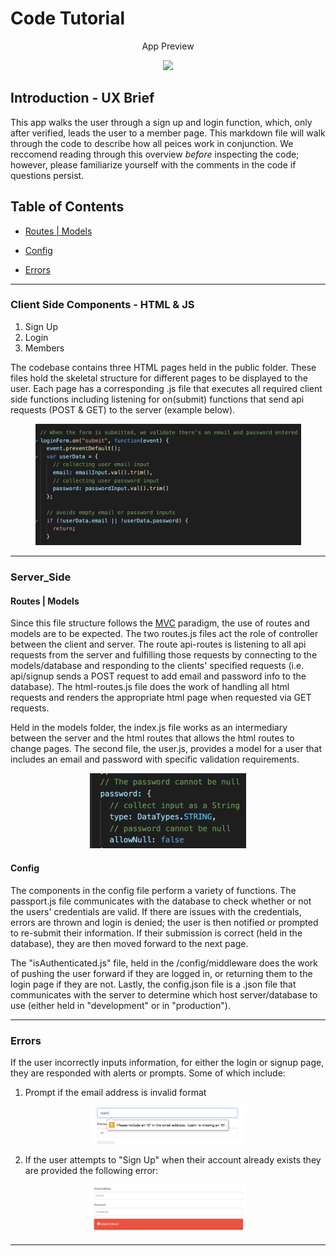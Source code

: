 #  Code Tutorial

<p align="center">
App Preview
 </p>
<p align="center">
    <img src="https://media.giphy.com/media/SqfoGYsZ9onQxvy9PG/giphy.gif" width="300" />
</p>

## Introduction - UX Brief
This app walks the user through a sign up and login function, which, only after verified, leads the user to a member page. This markdown file will walk through the code to describe how all peices work in conjunction. We reccomend reading through this overview <i>before</i> inspecting the code; however, please familiarize yourself with the comments in the code if questions persist. 

## Table of Contents

* [Routes | Models ](#Server_Side)

* [Config](#config)

* [Errors](#errors)

_______

### Client Side Components -  HTML & JS 
<ol>
    <li>Sign Up</li>
    <li>Login</li>
    <li>Members</li>
</ol>

The codebase contains three HTML pages held in the public folder. These files hold the skeletal structure for different pages to be displayed to the user. Each page has a corresponding .js file that executes all required client side functions including listening for on(submit) functions that send api requests (POST & GET) to the server (example below). 
<p align="center">
    <img src="./images/ss1.png" width="425" />
</p>

__________

### Server_Side  

#### Routes | Models 

Since this file structure follows the <u>MVC</u> paradigm, the use of routes and models are to be expected. The two routes.js files act the role of controller between the client and server. The route api-routes is listening to all api requests from the server and fulfilling those requests by connecting to the models/database and responding to the clients' specified requests (i.e. api/signup sends a POST request to add email and password info to the database). The html-routes.js file does the work of handling all html requests and renders the appropriate html page when requested via GET requests. 

Held in the models folder, the index.js file works as an intermediary between the server and the html routes that allows the html routes to change pages. The second file, the user.js, provides a model for a user that includes an email and password with specific validation requirements. 

<p align="center">
    <img src="./images/ss2.png" width="250" />
</p>

#### Config

The components in the config file perform a variety of functions. The passport.js file communicates with the database to check whether or not the users' credentials are valid. If there are issues with the credentials, errors are thrown and login is denied; the user is then notified or prompted to re-submit their information. If their submission is correct (held in the database), they are then moved forward to the next page. 

The "isAuthenticated.js" file, held in the /config/middleware does the work of pushing the user forward if they are logged in, or returning them to the login page if they are not. Lastly, the config.json file is a .json file that communicates with the server to determine which host server/database to use (either held in "development" or in "production").
______

### Errors
If the user incorrectly inputs information, for either the login or signup page, they are responded with alerts or prompts. Some of which include:


1. Prompt if the email address is invalid format
<p align="center">
    <img src="./images/ss3.png" width="250" />
</p>

2. If the user attempts to "Sign Up" when their account already exists they are provided the following error:
<p align="center">
    <img src="./images/ss4.png" width="250" />
</p>

_________


